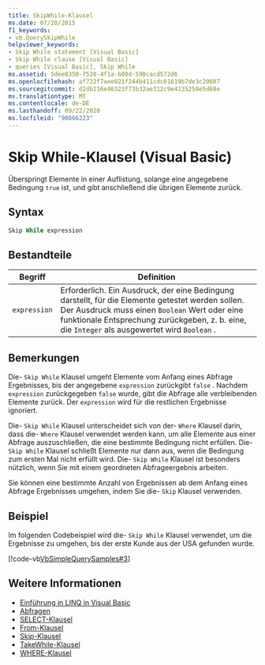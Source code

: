 ```yaml
---
title: SkipWhile-Klausel
ms.date: 07/20/2015
f1_keywords:
- vb.QuerySkipWhile
helpviewer_keywords:
- Skip While statement [Visual Basic]
- Skip While clause [Visual Basic]
- queries [Visual Basic], Skip While
ms.assetid: 5dee8350-7520-4f1a-b00d-590cacd572d6
ms.openlocfilehash: af722f7aee021f244b411cdc61619b7de3c20607
ms.sourcegitcommit: d2db216e46323f73b32ae312c9e4135258e5d68e
ms.translationtype: MT
ms.contentlocale: de-DE
ms.lasthandoff: 09/22/2020
ms.locfileid: "90866223"
---
```

# <a name="skip-while-clause-visual-basic"></a>Skip While-Klausel (Visual Basic)

Überspringt Elemente in einer Auflistung, solange eine angegebene Bedingung `true` ist, und gibt anschließend die übrigen Elemente zurück.  
  
## <a name="syntax"></a>Syntax  
  
```vb  
Skip While expression  
```  
  
## <a name="parts"></a>Bestandteile  
  
|Begriff|Definition|  
|---|---|  
|`expression`|Erforderlich. Ein Ausdruck, der eine Bedingung darstellt, für die Elemente getestet werden sollen. Der Ausdruck muss einen `Boolean` Wert oder eine funktionale Entsprechung zurückgeben, z. b. eine, die `Integer` als ausgewertet wird `Boolean` .|  
  
## <a name="remarks"></a>Bemerkungen  

 Die- `Skip While` Klausel umgeht Elemente vom Anfang eines Abfrage Ergebnisses, bis der angegebene `expression` zurückgibt `false` . Nachdem `expression` zurückgegeben `false` wurde, gibt die Abfrage alle verbleibenden Elemente zurück. Der `expression` wird für die restlichen Ergebnisse ignoriert.  
  
 Die- `Skip While` Klausel unterscheidet sich von der- `Where` Klausel darin, dass die- `Where` Klausel verwendet werden kann, um alle Elemente aus einer Abfrage auszuschließen, die eine bestimmte Bedingung nicht erfüllen. Die- `Skip While` Klausel schließt Elemente nur dann aus, wenn die Bedingung zum ersten Mal nicht erfüllt wird. Die- `Skip While` Klausel ist besonders nützlich, wenn Sie mit einem geordneten Abfrageergebnis arbeiten.  
  
 Sie können eine bestimmte Anzahl von Ergebnissen ab dem Anfang eines Abfrage Ergebnisses umgehen, indem Sie die- `Skip` Klausel verwenden.  
  
## <a name="example"></a>Beispiel  

 Im folgenden Codebeispiel wird die- `Skip While` Klausel verwendet, um die Ergebnisse zu umgehen, bis der erste Kunde aus der USA gefunden wurde.  
  
 [!code-vb[VbSimpleQuerySamples#3](~/samples/snippets/visualbasic/VS_Snippets_VBCSharp/VbSimpleQuerySamples/VB/QuerySamples1.vb#3)]  
  
## <a name="see-also"></a>Weitere Informationen

- [Einführung in LINQ in Visual Basic](../../programming-guide/language-features/linq/introduction-to-linq.md)
- [Abfragen](index.md)
- [SELECT-Klausel](select-clause.md)
- [From-Klausel](from-clause.md)
- [Skip-Klausel](skip-clause.md)
- [TakeWhile-Klausel](take-while-clause.md)
- [WHERE-Klausel](where-clause.md)
